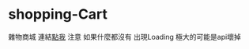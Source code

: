 # shopping-Cart
雜物商城 
連結<a href="https://yes66395.github.io/shopping-Cart/" target="_blank">點我</a>
注意 如果什麼都沒有 出現Loading 極大的可能是api壞掉
